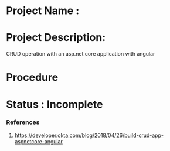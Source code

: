 # Project Name : 
# Project Description:
CRUD operation with an asp.net core application with angular

# Procedure
# Status : Incomplete
### References
1. https://developer.okta.com/blog/2018/04/26/build-crud-app-aspnetcore-angular
